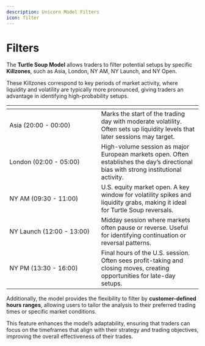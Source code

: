 ```yaml
---
description: Unicorn Model Filters
icon: filter
---
```


# Filters

The **Turtle Soup Model** allows traders to filter potential setups by specific **Killzones**, such as Asia, London, NY AM, NY Launch, and NY Open.&#x20;

These Killzones correspond to key periods of market activity, where liquidity and volatility are typically more pronounced, giving traders an advantage in identifying high-probability setups.

<table><thead><tr><th width="224.4140625"></th><th></th></tr></thead><tbody><tr><td>Asia (20:00 - 00:00)</td><td>Marks the start of the trading day with moderate volatility. Often sets up liquidity levels that later sessions may target.</td></tr><tr><td>London (02:00 - 05:00)</td><td>High-volume session as major European markets open. Often establishes the day’s directional bias with strong institutional activity.</td></tr><tr><td>NY AM (09:30 - 11:00)</td><td>U.S. equity market open. A key window for volatility spikes and liquidity grabs, making it ideal for Turtle Soup reversals.</td></tr><tr><td>NY Launch (12:00 - 13:00)</td><td>Midday session where markets often pause or reverse. Useful for identifying continuation or reversal patterns.</td></tr><tr><td>NY PM (13:30 - 16:00)</td><td>Final hours of the U.S. session. Often sees profit-taking and closing moves, creating opportunities for late-day setups.</td></tr></tbody></table>

Additionally, the model provides the flexibility to filter by **customer-defined hours ranges**, allowing users to tailor the analysis to their preferred trading times or specific market conditions.&#x20;

This feature enhances the model’s adaptability, ensuring that traders can focus on the timeframes that align with their strategy and trading objectives, improving the overall effectiveness of their trades.

